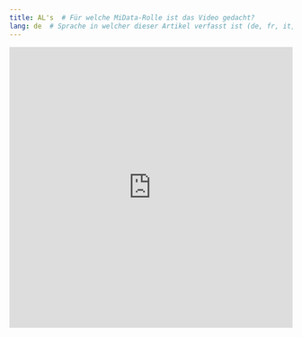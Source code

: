 ```yaml
---
title: AL's  # Für welche MiData-Rolle ist das Video gedacht?
lang: de  # Sprache in welcher dieser Artikel verfasst ist (de, fr, it, en)
---
```


<iframe
  style="width: 100%; min-height: 500px"
  src="https://www.youtube.com/embed/8xfZYVNBMVg"
  frameborder="0"
  allow="accelerometer; autoplay; clipboard-write; encrypted-media; gyroscope; picture-in-picture"
  allowfullscreen
></iframe>
